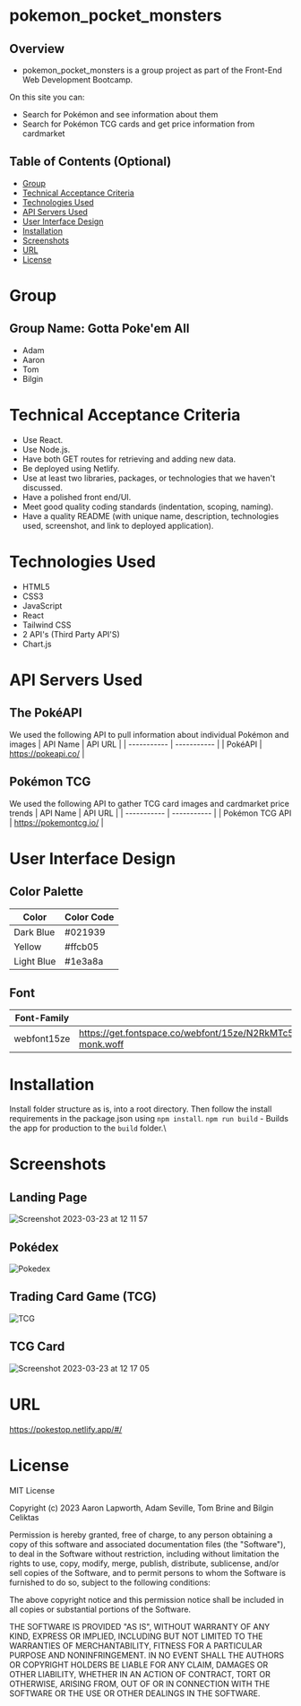 # pokemon_pocket_monsters
## Overview
* pokemon_pocket_monsters is a group project as part of the Front-End Web Development Bootcamp.

On this site you can:
* Search for Pokémon and see information about them
* Search for Pokémon TCG cards and get price information from cardmarket

## Table of Contents (Optional)

- [Group](#Group)
- [Technical&nbsp;Acceptance&nbsp;Criteria](#Technical&nbsp;Acceptance&nbsp;Criteria)
- [Technologies&nbsp;Used](#Technologies&nbsp;Used)
- [API&nbsp;Servers&nbsp;Used](#API&nbsp;Servers&nbsp;Used)
- [User&nbsp;Interface&nbsp;Design](#User&nbsp;Interface&nbsp;Design)
- [Installation](#Installation)
- [Screenshots](#Screenshots)
- [URL](#URL)
- [License](#License)

# Group
## Group Name: Gotta Poke'em All
* Adam
* Aaron
* Tom
* Bilgin

# Technical&nbsp;Acceptance&nbsp;Criteria
* Use React.
* Use Node.js.
* Have both GET routes for retrieving and adding new data.
* Be deployed using Netlify.
* Use at least two libraries, packages, or technologies that we haven't discussed.
* Have a polished front end/UI.
* Meet good quality coding standards (indentation, scoping, naming).
* Have a quality README (with unique name, description, technologies used, screenshot, and link to deployed application).

# Technologies&nbsp;Used
* HTML5
* CSS3 
* JavaScript
* React
* Tailwind CSS
* 2 API's (Third Party API'S)
* Chart.js

# API&nbsp;Servers&nbsp;Used
## The PokéAPI
We used the following API to pull information about individual Pokémon and images
| API Name    | API URL         |
| ----------- | -----------     |
| PokéAPI       | https://pokeapi.co/ |

## Pokémon TCG
We used the following API to gather TCG card images and cardmarket price trends
| API Name    | API URL         |
| ----------- | -----------         |
| Pokémon TCG API       | https://pokemontcg.io/ |

# User&nbsp;Interface&nbsp;Design
## Color Palette
| Color       | Color Code          |
| ----------- | -----------         |
| Dark Blue       | #021939             |
| Yellow       | #ffcb05             |
| Light Blue        | #1e3a8a|

## Font 
| Font-Family    | API          |
| ----------- | -----------         |
| webfont15ze       | https://get.fontspace.co/webfont/15ze/N2RkMTc5ZWI4ZWM4NGM5YmFlZjJmMDkyMjVjZWJiZWMub3Rm/pocket-monk.woff |

# Installation
Install folder structure as is, into a root directory.
Then follow the install requirements in the package.json using `npm install`.
`npm run build` - Builds the app for production to the `build` folder.\


# Screenshots


## Landing Page

![Screenshot 2023-03-23 at 12 11 57](https://user-images.githubusercontent.com/109441410/227199437-d3be1505-6068-45d6-8262-f517c93e1c83.png) 


## Pokédex

![Pokedex](https://user-images.githubusercontent.com/109441410/227199084-b4ac487d-25ec-4627-9ad3-b368f0ef713f.png) 


## Trading Card Game (TCG)

![TCG](https://user-images.githubusercontent.com/109441410/227200183-174e1de1-695a-42c1-821c-41f47ba686dd.png)


## TCG Card

![Screenshot 2023-03-23 at 12 17 05](https://user-images.githubusercontent.com/109441410/227200623-f1e5917b-c817-47e7-b372-7e74f4315dd0.png) 


# URL

https://pokestop.netlify.app/#/ 

# License

MIT License

Copyright (c) 2023 Aaron Lapworth, Adam Seville, Tom Brine and Bilgin Celiktas

Permission is hereby granted, free of charge, to any person obtaining a copy
of this software and associated documentation files (the "Software"), to deal
in the Software without restriction, including without limitation the rights
to use, copy, modify, merge, publish, distribute, sublicense, and/or sell
copies of the Software, and to permit persons to whom the Software is
furnished to do so, subject to the following conditions:

The above copyright notice and this permission notice shall be included in all
copies or substantial portions of the Software.

THE SOFTWARE IS PROVIDED "AS IS", WITHOUT WARRANTY OF ANY KIND, EXPRESS OR
IMPLIED, INCLUDING BUT NOT LIMITED TO THE WARRANTIES OF MERCHANTABILITY,
FITNESS FOR A PARTICULAR PURPOSE AND NONINFRINGEMENT. IN NO EVENT SHALL THE
AUTHORS OR COPYRIGHT HOLDERS BE LIABLE FOR ANY CLAIM, DAMAGES OR OTHER
LIABILITY, WHETHER IN AN ACTION OF CONTRACT, TORT OR OTHERWISE, ARISING FROM,
OUT OF OR IN CONNECTION WITH THE SOFTWARE OR THE USE OR OTHER DEALINGS IN THE
SOFTWARE.
